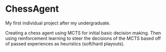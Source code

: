 # ChessAgent
My first individual project after my undergraduate.

Creating a chess agent using MCTS for initial basic decision making. Then using reinforcement learning to steer the decisions of the MCTS based off of passed experiences as heuristics (soft/hard playouts).
